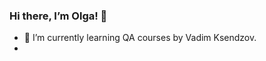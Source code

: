 ### Hi there, I’m Olga! 👋

- 🌱 I’m currently learning QA courses by Vadim Ksendzov.
- 
<!--
**olghotin/olghotin** is a ✨ _special_ ✨ repository because its `README.md` (this file) appears on your GitHub profile.

Here are some ideas to get you started:

- 🔭 I’m currently working on ...
- 🌱 I’m currently learning QA courses by Vadim Ksendzov
- 👯 I’m looking to collaborate on ...
- 🤔 I’m looking for help with ...
- 💬 Ask me about ...
- 📫 How to reach me: ...
- 😄 Pronouns: ...
- ⚡ Fun fact: ...
-->

